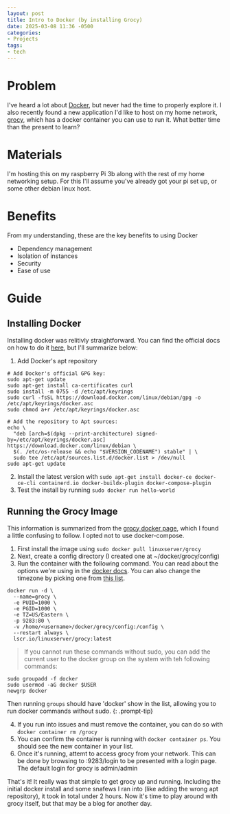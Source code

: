 ```yaml
---
layout: post
title: Intro to Docker (by installing Grocy)
date: 2025-03-08 11:36 -0500
categories:
- Projects
tags:
- tech
---
```

# Problem

I've heard a lot about [Docker](https://www.docker.com/), but never had the time to properly explore it.  I also recently found a new application I'd like to host on my home network, [grocy](https://github.com/grocy/grocy), which has a docker container you can use to run it.  What better time than the present to learn?

# Materials

I'm hosting this on my raspberry Pi 3b along with the rest of my home networking setup.  For this I'll assume you've already got your pi set up, or some other debian linux host.

# Benefits

From my understanding, these are the key benefits to using Docker
- Dependency management
- Isolation of instances
- Security
- Ease of use

# Guide

## Installing Docker

Installing docker was relitivly straightforward. You can find the official docs on how to do it [here](https://docs.docker.com/engine/install/debian/), but I'll summarize below:
1. Add Docker's apt repository
```
# Add Docker's official GPG key:
sudo apt-get update
sudo apt-get install ca-certificates curl
sudo install -m 0755 -d /etc/apt/keyrings
sudo curl -fsSL https://download.docker.com/linux/debian/gpg -o /etc/apt/keyrings/docker.asc
sudo chmod a+r /etc/apt/keyrings/docker.asc

# Add the repository to Apt sources:
echo \
  "deb [arch=$(dpkg --print-architecture) signed-by=/etc/apt/keyrings/docker.asc] https://download.docker.com/linux/debian \
  $(. /etc/os-release && echo "$VERSION_CODENAME") stable" | \
  sudo tee /etc/apt/sources.list.d/docker.list > /dev/null
sudo apt-get update
```
2. Install the latest version with `sudo apt-get install docker-ce docker-ce-cli containerd.io docker-buildx-plugin docker-compose-plugin`
3. Test the install by running `sudo docker run hello-world`


## Running the Grocy Image

This information is summarized from the [grocy docker page](https://hub.docker.com/r/linuxserver/grocy), which I found a little confusing to follow.  I opted not to use docker-compose.

1. First install the image using `sudo docker pull linuxserver/grocy`
2. Next, create a config directory (I created one at ~/docker/grocy/config)
3. Run the container with the following command.  You can read about the options we're using in the [docker docs](https://docs.docker.com/reference/cli/docker/container/run/#options).  You can also change the timezone by picking one from [this list](https://en.wikipedia.org/wiki/List_of_tz_database_time_zones#List).

```
docker run -d \
  --name=grocy \
  -e PUID=1000 \
  -e PGID=1000 \
  -e TZ=US/Eastern \
  -p 9283:80 \
  -v /home/<username>/docker/grocy/config:/config \
  --restart always \
  lscr.io/linuxserver/grocy:latest

```

> If you cannot run these commands without sudo, you can add the current user to the docker group on the system with teh following commands:
```
sudo groupadd -f docker
sudo usermod -aG docker $USER
newgrp docker
```
Then running `groups` should have 'docker' show in the list, allowing you to run docker commands without sudo.
{: .prompt-tip}

4. If you run into issues and must remove the container, you can do so with `docker container rm /grocy`
5. You can confirm the container is running with `docker container ps`.  You should see the new container in your list.
6. Once it's running, attemt to access grocy from your network.  This can be done by browsing to <host-ip-address>:9283/login to be presented with a login page.  The default login for grocy is admin/admin

That's it!  It really was that simple to get grocy up and running.  Including the initial docker install and some snafews I ran into (like adding the wrong apt repository), it took in total under 2 hours.  Now it's time to play around with grocy itself, but that may be a blog for another day.